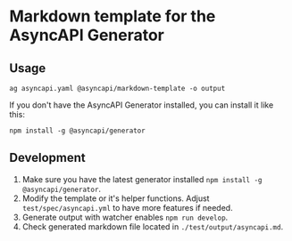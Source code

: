 # Markdown template for the AsyncAPI Generator

## Usage

```
ag asyncapi.yaml @asyncapi/markdown-template -o output
```

If you don't have the AsyncAPI Generator installed, you can install it like this:

```
npm install -g @asyncapi/generator
```

## Development

1. Make sure you have the latest generator installed `npm install -g @asyncapi/generator`.
1. Modify the template or it's helper functions. Adjust `test/spec/asyncapi.yml` to have more features if needed.
1. Generate output with watcher enables `npm run develop`.
1. Check generated markdown file located in `./test/output/asyncapi.md`.